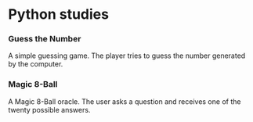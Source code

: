 # Python studies

### Guess the Number
   
   A simple guessing game. The player tries to guess the number generated by the computer.
	
### Magic 8-Ball
	
   A Magic 8-Ball oracle. The user asks a question and receives one of the twenty possible answers.
